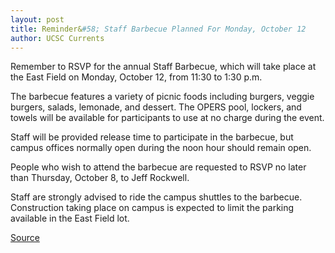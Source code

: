 ```yaml
---
layout: post
title: Reminder&#58; Staff Barbecue Planned For Monday, October 12
author: UCSC Currents
---
```


Remember to RSVP for the annual Staff Barbecue, which will take place at the East Field on Monday, October 12, from 11:30 to 1:30 p.m.

The barbecue features a variety of picnic foods including burgers, veggie burgers, salads, lemonade, and dessert. The OPERS pool, lockers, and towels will be available for participants to use at no charge during the event.

Staff will be provided release time to participate in the barbecue, but campus offices normally open during the noon hour should remain open.

People who wish to attend the barbecue are requested to RSVP no later than Thursday, October 8, to Jeff Rockwell.

Staff are strongly advised to ride the campus shuttles to the barbecue. Construction taking place on campus is expected to limit the parking available in the East Field lot.

[Source](http://www1.ucsc.edu/oncampus/currents/98-99/10-05/barbecue.htm "Permalink to Reminder about staff barbecue: 10-05-98")
